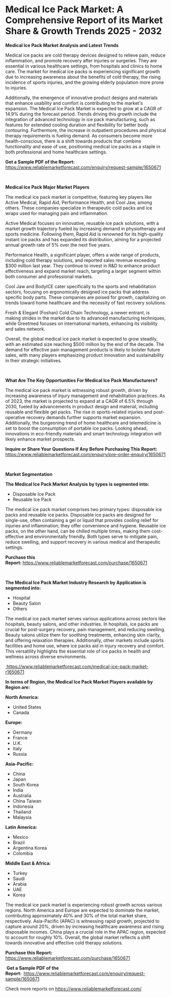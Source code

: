 <p><h1>Medical Ice Pack Market: A Comprehensive Report of its Market Share & Growth Trends 2025 - 2032</h1></p><p><strong>Medical Ice Pack Market Analysis and Latest Trends</strong></p>
<p><p>Medical ice packs are cold therapy devices designed to relieve pain, reduce inflammation, and promote recovery after injuries or surgeries. They are essential in various healthcare settings, from hospitals and clinics to home care. The market for medical ice packs is experiencing significant growth due to increasing awareness about the benefits of cold therapy, the rising incidence of sports injuries, and the growing elderly population more prone to injuries.</p><p>Additionally, the emergence of innovative product designs and materials that enhance usability and comfort is contributing to the market's expansion. The Medical Ice Pack Market is expected to grow at a CAGR of 14.9% during the forecast period. Trends driving this growth include the integration of advanced technology in ice pack manufacturing, such as features for extended cooling duration and flexibility for better body contouring. Furthermore, the increase in outpatient procedures and physical therapy requirements is fueling demand. As consumers become more health-conscious, there is a shift towards products that combine functionality and ease of use, positioning medical ice packs as a staple in both professional and home healthcare settings.</p></p>
<p><strong>Get a Sample PDF of the Report:&nbsp;</strong> <a href="https://www.reliablemarketforecast.com/enquiry/request-sample/1650671?utm_campaign=2820&utm_medium=2&utm_source=Github&utm_content=ia&utm_term=03032025&utm_id=medical-ice-pack">https://www.reliablemarketforecast.com/enquiry/request-sample/1650671</a></p>
<p>&nbsp;</p>
<p><strong>Medical Ice Pack Major Market Players</strong></p>
<p><p>The medical ice pack market is competitive, featuring key players like Active Medical, Rapid Aid, Performance Health, and Cool Jaw, among others. These companies specialize in therapeutic cold packs and ice wraps used for managing pain and inflammation. </p><p>Active Medical focuses on innovative, reusable ice pack solutions, with a market growth trajectory fueled by increasing demand in physiotherapy and sports medicine. Following them, Rapid Aid is renowned for its high-quality instant ice packs and has expanded its distribution, aiming for a projected annual growth rate of 5% over the next five years.</p><p>Performance Health, a significant player, offers a wide range of products, including cold therapy solutions, and reported sales revenue exceeding $300 million last year. They continue to invest in R&D to enhance product effectiveness and expand market reach, targeting a larger segment within both consumer and professional markets.</p><p>Cool Jaw and BodyICE cater specifically to the sports and rehabilitation sectors, focusing on ergonomically designed ice packs that address specific body parts. These companies are poised for growth, capitalizing on trends toward home healthcare and the necessity of fast recovery solutions.</p><p>Fresh & Elegant (Foshan) Cold Chain Technology, a newer entrant, is making strides in the market due to its advanced manufacturing techniques, while Greetmed focuses on international markets, enhancing its visibility and sales network.</p><p>Overall, the global medical ice pack market is expected to grow steadily, with an estimated size reaching $500 million by the end of the decade. The demand for effective pain management products is likely to bolster future sales, with many players emphasizing product innovation and sustainability in their strategic initiatives.</p></p>
<p>&nbsp;</p>
<p><strong>What Are The Key Opportunities For Medical Ice Pack Manufacturers?</strong></p>
<p><p>The medical ice pack market is witnessing robust growth, driven by increasing awareness of injury management and rehabilitation practices. As of 2023, the market is projected to expand at a CAGR of 6.5% through 2030, fueled by advancements in product design and material, including reusable and flexible gel packs. The rise in sports-related injuries and post-operative recovery demands further supports market expansion. Additionally, the burgeoning trend of home healthcare and telemedicine is set to boost the consumption of portable ice packs. Looking ahead, innovations in eco-friendly materials and smart technology integration will likely enhance market prospects.</p></p>
<p><strong>Inquire or Share Your Questions If Any Before Purchasing This Report:</strong> <a href="https://www.reliablemarketforecast.com/enquiry/pre-order-enquiry/1650671?utm_campaign=2820&utm_medium=2&utm_source=Github&utm_content=ia&utm_term=03032025&utm_id=medical-ice-pack">https://www.reliablemarketforecast.com/enquiry/pre-order-enquiry/1650671</a></p>
<p>&nbsp;</p>
<p><strong>Market Segmentation</strong></p>
<p><strong>The Medical Ice Pack Market Analysis by types is segmented into:</strong></p>
<p><ul><li>Disposable Ice Pack</li><li>Reusable Ice Pack</li></ul></p>
<p><p>The medical ice pack market comprises two primary types: disposable ice packs and reusable ice packs. Disposable ice packs are designed for single-use, often containing a gel or liquid that provides cooling relief for injuries and inflammation; they offer convenience and hygiene. Reusable ice packs, on the other hand, can be chilled multiple times, making them cost-effective and environmentally friendly. Both types serve to mitigate pain, reduce swelling, and support recovery in various medical and therapeutic settings.</p></p>
<p><strong>Purchase this Report:&nbsp;</strong><a href="https://www.reliablemarketforecast.com/purchase/1650671?utm_campaign=2820&utm_medium=2&utm_source=Github&utm_content=ia&utm_term=03032025&utm_id=medical-ice-pack">https://www.reliablemarketforecast.com/purchase/1650671</a></p>
<p>&nbsp;</p>
<p><strong>The Medical Ice Pack Market Industry Research by Application is segmented into:</strong></p>
<p><ul><li>Hospital</li><li>Beauty Salon</li><li>Others</li></ul></p>
<p><p>The medical ice pack market serves various applications across sectors like hospitals, beauty salons, and other industries. In hospitals, ice packs are crucial for post-surgery recovery, pain management, and reducing swelling. Beauty salons utilize them for soothing treatments, enhancing skin clarity, and offering relaxation therapies. Additionally, other markets include sports facilities and home use, where ice packs aid in injury recovery and comfort. This versatility highlights the essential role of ice packs in health and wellness across diverse environments.</p></p>
<p><a href="https://www.reliablemarketforecast.com/medical-ice-pack-market-r1650671?utm_campaign=2820&utm_medium=2&utm_source=Github&utm_content=ia&utm_term=03032025&utm_id=medical-ice-pack">&nbsp;https://www.reliablemarketforecast.com/medical-ice-pack-market-r1650671</a></p>
<p><strong>In terms of Region, the Medical Ice Pack Market Players available by Region are:</strong></p>
<p>
    <p> <strong> North America: </strong>
        <ul>
            <li>United States</li>
            <li>Canada</li>
        </ul>
        </p> 
    <p> <strong> Europe: </strong>
        <ul>
            <li>Germany</li>
            <li>France</li>
            <li>U.K.</li>
            <li>Italy</li>
            <li>Russia</li>
        </ul>
        </p> 
    <p> <strong> Asia-Pacific: </strong>
        <ul>
            <li>China</li>
            <li>Japan</li>
            <li>South Korea</li>
            <li>India</li>
            <li>Australia</li>
            <li>China Taiwan</li>
            <li>Indonesia</li>
            <li>Thailand</li>
            <li>Malaysia</li>
        </ul>
        </p> 
    <p> <strong> Latin America: </strong>
        <ul>
            <li>Mexico</li>
            <li>Brazil</li>
            <li>Argentina Korea</li>
            <li>Colombia</li>
        </ul>
        </p> 
    <p> <strong> Middle East & Africa: </strong>
        <ul>
            <li>Turkey</li>
            <li>Saudi</li>
            <li>Arabia</li>
            <li>UAE</li>
            <li>Korea</li>
        </ul>
    </p>
    </p>
<p><p>The medical ice pack market is experiencing robust growth across various regions. North America and Europe are expected to dominate the market, contributing approximately 40% and 30% of the total market share, respectively. Asia-Pacific (APAC) is witnessing rapid growth, projected to capture around 20%, driven by increasing healthcare awareness and rising disposable incomes. China plays a crucial role in the APAC region, expected to account for roughly 10%. Overall, the global market reflects a shift towards innovative and effective cold therapy solutions.</p></p>
<p><strong>Purchase this Report: </strong><a href="https://www.reliablemarketforecast.com/purchase/1650671?utm_campaign=2820&utm_medium=2&utm_source=Github&utm_content=ia&utm_term=03032025&utm_id=medical-ice-pack">https://www.reliablemarketforecast.com/purchase/1650671</a></p>
<p>&nbsp;<strong>Get a Sample PDF of the Report:&nbsp;&nbsp;</strong><a href="https://www.reliablemarketforecast.com/enquiry/request-sample/1650671?utm_campaign=2820&utm_medium=2&utm_source=Github&utm_content=ia&utm_term=03032025&utm_id=medical-ice-pack">https://www.reliablemarketforecast.com/enquiry/request-sample/1650671</a></p>
<p><strong></strong></p>
<p>Check more reports on <a href="https://www.reliablemarketforecast.com/?utm_campaign=2820&utm_medium=2&utm_source=Github&utm_content=ia&utm_term=03032025&utm_id=medical-ice-pack">https://www.reliablemarketforecast.com/</a></p>